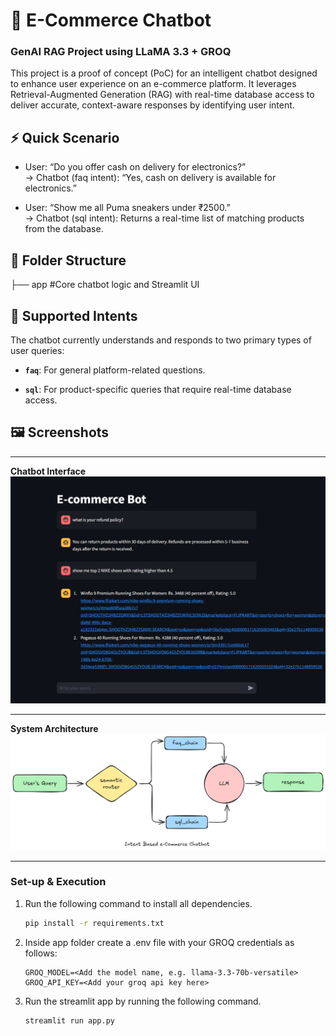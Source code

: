 # 💬 E-Commerce Chatbot  
### GenAI RAG Project using LLaMA 3.3 + GROQ

This project is a proof of concept (PoC) for an intelligent chatbot designed to enhance user experience on an e-commerce platform. It leverages Retrieval-Augmented Generation (RAG) with real-time database access to deliver accurate, context-aware responses by identifying user intent.

## ⚡ Quick Scenario
- User: “Do you offer cash on delivery for electronics?”  
  → Chatbot (faq intent): “Yes, cash on delivery is available for electronics.”

- User: “Show me all Puma sneakers under ₹2500.”  
  → Chatbot (sql intent): Returns a real-time list of matching products from the database.

## 📁 Folder Structure

├── app #Core chatbot logic and 
               Streamlit UI

## 🧠 Supported Intents

The chatbot currently understands and responds to two primary types of user queries:

- **`faq`**: For general platform-related questions.  
  

- **`sql`**: For product-specific queries that require real-time database access.  
  

## 🖼️ Screenshots
---
**Chatbot Interface**  
![Product Screenshot](resources/product-ss.png)

---
**System Architecture**  
![Architecture Diagram](resources/architecture-diagram.png)

---
### Set-up & Execution

1. Run the following command to install all dependencies. 

    ```bash
    pip install -r requirements.txt
    ```

1. Inside app folder create a .env file with your GROQ credentials as follows:
    ```text
    GROQ_MODEL=<Add the model name, e.g. llama-3.3-70b-versatile>
    GROQ_API_KEY=<Add your groq api key here>
    ```

1. Run the streamlit app by running the following command.

    ```bash
    streamlit run app.py
    ```
